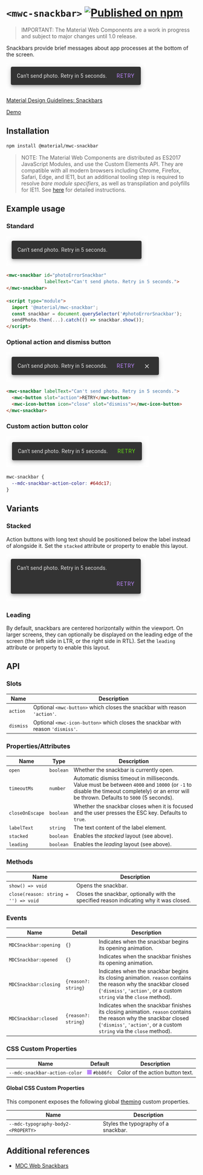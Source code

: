 # `<mwc-snackbar>` [![Published on npm](https://img.shields.io/npm/v/@material/mwc-snackbar.svg)](https://www.npmjs.com/package/@material/mwc-snackbar)

> IMPORTANT: The Material Web Components are a work in progress and subject to
> major changes until 1.0 release.

Snackbars provide brief messages about app processes at the bottom of the
screen.

![](images/action_button.png)

[Material Design Guidelines: Snackbars](https://material.io/design/components/snackbars.html)

[Demo](https://material-components.github.io/material-components-web-components/demos/snackbar/)

## Installation

```sh
npm install @material/mwc-snackbar
```

> NOTE: The Material Web Components are distributed as ES2017 JavaScript
> Modules, and use the Custom Elements API. They are compatible with all modern
> browsers including Chrome, Firefox, Safari, Edge, and IE11, but an additional
> tooling step is required to resolve *bare module specifiers*, as well as
> transpilation and polyfills for IE11. See
> [here](https://github.com/material-components/material-components-web-components#quick-start)
> for detailed instructions.

## Example usage

### Standard

![](images/standard.png)

```html
<mwc-snackbar id="photoErrorSnackbar"
              labelText="Can't send photo. Retry in 5 seconds.">
</mwc-snackbar>

<script type="module">
  import '@material/mwc-snackbar';
  const snackbar = document.querySelector('#photoErrorSnackbar');
  sendPhoto.then(...).catch(() => snackbar.show());
</script>
```

### Optional action and dismiss button

![](images/action_and_dismiss.png)

```html
<mwc-snackbar labelText="Can't send photo. Retry in 5 seconds.">
  <mwc-button slot="action">RETRY</mwc-button>
  <mwc-icon-button icon="close" slot="dismiss"></mwc-icon-button>
</mwc-snackbar>
```

### Custom action button color

![](images/custom_action_color.png)

```css
mwc-snackbar {
  --mdc-snackbar-action-color: #64dc17;
}
```

## Variants

### Stacked

Action buttons with long text should be positioned below the label instead of
alongside it. Set the `stacked` attribute or property to enable this layout.

![](images/stacked.png)

### Leading

By default, snackbars are centered horizontally within the viewport. On larger
screens, they can optionally be displayed on the leading edge of the screen
(the left side in LTR, or the right side in RTL). Set the `leading`
attribute or property to enable this layout.

## API

### Slots

| Name      | Description
| --------- | -----------
| `action`  | Optional `<mwc-button>` which closes the snackbar with reason `'action'`.
| `dismiss` | Optional `<mwc-icon-button>` which closes the snackbar with reason `'dismiss'`.

### Properties/Attributes

| Name                | Type                  | Description
| ------------------- | --------------------- |------------
| `open`              | `boolean`             | Whether the snackbar is currently open.
| `timeoutMs`         | `number`              | Automatic dismiss timeout in milliseconds. Value must be between `4000` and `10000`  (or `-1` to disable the timeout completely) or an error will be thrown. Defaults to `5000` (5 seconds).
| `closeOnEscape`     | `boolean`             | Whether the snackbar closes when it is focused and the user presses the ESC key. Defaults to `true`.
| `labelText`         | `string`              | The text content of the label element.
| `stacked`           | `boolean`             | Enables the *stacked* layout (see above).
| `leading`           | `boolean`             | Enables the *leading* layout (see above).

### Methods

| Name     | Description
| -------- | -------------
| `show() => void`   | Opens the snackbar.
| `close(reason: string = '') => void` | Closes the snackbar, optionally with the specified reason indicating why it was closed.

### Events

| Name                  | Detail              | Description
| --------------------- | ------------------- | -----------
| `MDCSnackbar:opening` | `{}`                | Indicates when the snackbar begins its opening animation.
| `MDCSnackbar:opened`  | `{}`                | Indicates when the snackbar finishes its opening animation.
| `MDCSnackbar:closing` | `{reason?: string}` | Indicates when the snackbar begins its closing animation. `reason` contains the reason why the snackbar closed (`'dismiss'`, `'action'`, or a custom `string` via the `close` method).
| `MDCSnackbar:closed`  | `{reason?: string}` | Indicates when the snackbar finishes its closing animation. `reason` contains the reason why the snackbar closed (`'dismiss'`, `'action'`, or a custom `string` via the `close` method).

### CSS Custom Properties

| Name                          | Default | Description
| ----------------------------- | ------- |------------
| `--mdc-snackbar-action-color` | ![](images/color_bb86fc.png) `#bb86fc` | Color of the action button text.

#### Global CSS Custom Properties

This component exposes the following global [theming](https://github.com/material-components/material-components-web-components/blob/master/docs/theming.md)
custom properties.

| Name                                 | Description
| ------------------------------------ | -----------
| `--mdc-typography-body2-<PROPERTY>`  | Styles the typography of a snackbar.

## Additional references

- [MDC Web Snackbars](https://material.io/develop/web/components/snackbars/)
